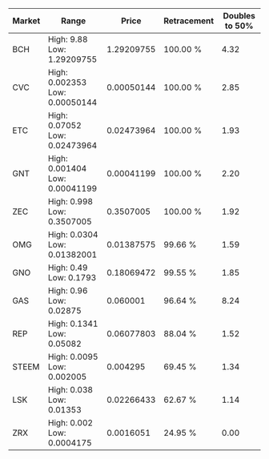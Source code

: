 | Market | Range | Price| Retracement | Doubles to 50% |
| --- | --- | --- | --- | --- |
| BCH | High: 9.88<br />Low: 1.29209755 | 1.29209755 | 100.00 % | 4.32 |
| CVC | High: 0.002353<br />Low: 0.00050144 | 0.00050144 | 100.00 % | 2.85 |
| ETC | High: 0.07052<br />Low: 0.02473964 | 0.02473964 | 100.00 % | 1.93 |
| GNT | High: 0.001404<br />Low: 0.00041199 | 0.00041199 | 100.00 % | 2.20 |
| ZEC | High: 0.998<br />Low: 0.3507005 | 0.3507005 | 100.00 % | 1.92 |
| OMG | High: 0.0304<br />Low: 0.01382001 | 0.01387575 | 99.66 % | 1.59 |
| GNO | High: 0.49<br />Low: 0.1793 | 0.18069472 | 99.55 % | 1.85 |
| GAS | High: 0.96<br />Low: 0.02875 | 0.060001 | 96.64 % | 8.24 |
| REP | High: 0.1341<br />Low: 0.05082 | 0.06077803 | 88.04 % | 1.52 |
| STEEM | High: 0.0095<br />Low: 0.002005 | 0.004295 | 69.45 % | 1.34 |
| LSK | High: 0.038<br />Low: 0.01353 | 0.02266433 | 62.67 % | 1.14 |
| ZRX | High: 0.002<br />Low: 0.0004175 | 0.0016051 | 24.95 % | 0.00 |
